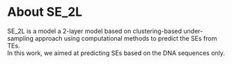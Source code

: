 # About SE_2L
SE_2L is a model  a 2-layer model based on clustering-based under-sampling approach using computational methods to predict the SEs from TEs.  
In this work, we aimed at predicting SEs  based on the DNA sequences only.
